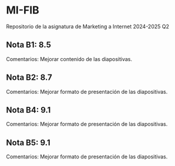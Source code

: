 # MI-FIB
Repositorio de la asignatura de Marketing a Internet 2024-2025 Q2

## Nota B1: 8.5
Comentarios: Mejorar contenido de las diapositivas.

## Nota B2: 8.7
Comentarios: Mejorar formato de presentación de las diapositivas.

## Nota B4: 9.1
Comentarios: Mejorar formato de presentación de las diapositivas.

## Nota B5: 9.1
Comentarios: Mejorar formato de presentación de las diapositivas.
